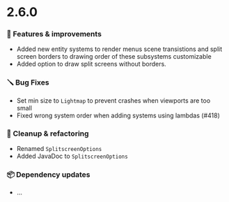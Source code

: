 # 2.6.0

### 🚀 Features & improvements

- Added new entity systems to render menus scene transistions and split screen borders to drawing order of these subsystems customizable
- Added option to draw split screens without borders.

### 🪛 Bug Fixes

- Set min size to `Lightmap` to prevent crashes when viewports are too small
- Fixed wrong system order when adding systems using lambdas (#418)

### 🧽 Cleanup & refactoring

- Renamed `SplitscreenOptions`
- Added JavaDoc to `SplitscreenOptions`

### 📦 Dependency updates

- ...